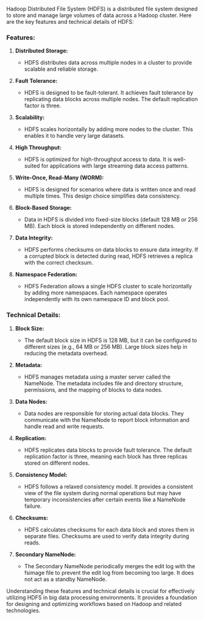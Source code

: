 Hadoop Distributed File System (HDFS) is a distributed file system designed to store and manage large volumes of data across a Hadoop cluster. Here are the key features and technical details of HDFS:

### Features:

1. **Distributed Storage:**
   - HDFS distributes data across multiple nodes in a cluster to provide scalable and reliable storage.

2. **Fault Tolerance:**
   - HDFS is designed to be fault-tolerant. It achieves fault tolerance by replicating data blocks across multiple nodes. The default replication factor is three.

3. **Scalability:**
   - HDFS scales horizontally by adding more nodes to the cluster. This enables it to handle very large datasets.

4. **High Throughput:**
   - HDFS is optimized for high-throughput access to data. It is well-suited for applications with large streaming data access patterns.

5. **Write-Once, Read-Many (WORM):**
   - HDFS is designed for scenarios where data is written once and read multiple times. This design choice simplifies data consistency.

6. **Block-Based Storage:**
   - Data in HDFS is divided into fixed-size blocks (default 128 MB or 256 MB). Each block is stored independently on different nodes.

7. **Data Integrity:**
   - HDFS performs checksums on data blocks to ensure data integrity. If a corrupted block is detected during read, HDFS retrieves a replica with the correct checksum.

8. **Namespace Federation:**
   - HDFS Federation allows a single HDFS cluster to scale horizontally by adding more namespaces. Each namespace operates independently with its own namespace ID and block pool.

### Technical Details:

1. **Block Size:**
   - The default block size in HDFS is 128 MB, but it can be configured to different sizes (e.g., 64 MB or 256 MB). Large block sizes help in reducing the metadata overhead.

2. **Metadata:**
   - HDFS manages metadata using a master server called the NameNode. The metadata includes file and directory structure, permissions, and the mapping of blocks to data nodes.

3. **Data Nodes:**
   - Data nodes are responsible for storing actual data blocks. They communicate with the NameNode to report block information and handle read and write requests.

4. **Replication:**
   - HDFS replicates data blocks to provide fault tolerance. The default replication factor is three, meaning each block has three replicas stored on different nodes.

5. **Consistency Model:**
   - HDFS follows a relaxed consistency model. It provides a consistent view of the file system during normal operations but may have temporary inconsistencies after certain events like a NameNode failure.

6. **Checksums:**
   - HDFS calculates checksums for each data block and stores them in separate files. Checksums are used to verify data integrity during reads.

7. **Secondary NameNode:**
   - The Secondary NameNode periodically merges the edit log with the fsimage file to prevent the edit log from becoming too large. It does not act as a standby NameNode.

Understanding these features and technical details is crucial for effectively utilizing HDFS in big data processing environments. It provides a foundation for designing and optimizing workflows based on Hadoop and related technologies.
